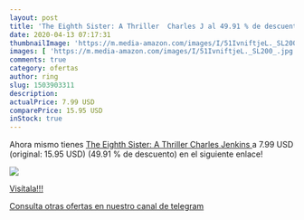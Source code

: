 ```yaml
---
layout: post
title: 'The Eighth Sister: A Thriller  Charles J al 49.91 % de descuento'
date: 2020-04-13 07:17:31
thumbnailImage: 'https://m.media-amazon.com/images/I/51IvniftjeL._SL200_.jpg'
images: [ 'https://m.media-amazon.com/images/I/51IvniftjeL._SL200_.jpg' ]
comments: true
category: ofertas
author: ring
slug: 1503903311
description:
actualPrice: 7.99 USD
comparePrice: 15.95 USD
inStock: true
---
```


Ahora mismo tienes [The Eighth Sister: A Thriller  Charles Jenkins ](https://www.amazon.com/dp/1503903311/?tag=redken08-20) a 7.99 USD (original: 15.95 USD) (49.91 %  de descuento) en el siguiente enlace!

[![](https://m.media-amazon.com/images/I/51IvniftjeL._SL200_.jpg)](https://www.amazon.com/dp/1503903311/?tag=redken08-20)

[Visítala!!!](https://www.amazon.com/dp/1503903311/?tag=redken08-20)

[Consulta otras ofertas en nuestro canal de telegram](https://t.me/s/ofertas25)
